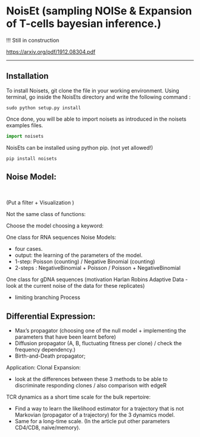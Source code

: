 # NoisEt (sampling NOISe & Expansion of T-cells  bayesian inference.)

!!! Still in construction 

<https://arxiv.org/pdf/1912.08304.pdf>

----------------------------------------------------------------------------------------------------------------------------

## Installation

To install Noisets, git clone the file in your working environment. 
Using terminal, go inside the NoisEts directory and write the following command : 

```console
sudo python setup.py install
```

Once done, you will be able to import noisets as introduced in the noisets examples files.
```python 
import noisets
```

NoisEts can be installed using python pip. (not yet allowed!)

```console
pip install noisets
```

## Noise Model:

</br>

(Put a filter + Visualization )

Not the same class of functions:

Choose the model choosing a keyword:

One class for RNA sequences Noise Models:
- four cases. 
- output: the learning of the parameters of the model.
- 1-step: Poisson (counting) / Negative Binomial (counting)
- 2-steps : NegativeBinomial + Poisson / Poisson + NegativeBinomial 


One class for gDNA sequences (motivation Harlan Robins Adaptive Data - look at the current noise of the data for these replicates)
- limiting branching Process 


## Differential Expression: 

- Max’s propagator  (choosing one of the null model + implementing the parameters that have been learnt before)
- Diffusion propagator (A, B, fluctuating fitness per clone) / check the frequency dependency.) 
- Birth-and-Death propagator;

Application:
Clonal Expansion:
- look at the differences between these 3 methods to be able to discriminate responding clones / also comparison with edgeR

TCR dynamics as a short time scale for the bulk repertoire:
- Find a way to learn the likelihood estimator for a trajectory that is not Markovian (propagator of a trajectory) for the 3 dynamics model.
-  Same for a long-time scale. (In the article put other parameters CD4/CD8, naive/memory).



